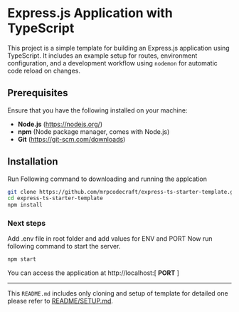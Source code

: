 # Express.js Application with TypeScript

This project is a simple template for building an Express.js application using TypeScript. It includes an example setup for routes, environment configuration, and a development workflow using `nodemon` for automatic code reload on changes.

## Prerequisites

Ensure that you have the following installed on your machine:
- **Node.js** (https://nodejs.org/)
- **npm** (Node package manager, comes with Node.js)
- **Git** (https://git-scm.com/downloads)

## Installation
Run Following command to downloading and running the applcation
```bash
git clone https://github.com/mrpcodecraft/express-ts-starter-template.git
cd express-ts-starter-template
npm install
```
### Next steps
Add .env file in root folder and add values for ENV and PORT
Now run following command to start the server.
```bash
npm start
```
You can access the application at http://localhost:[ **PORT** ]


---

This `README.md` includes only cloning and setup of template for detailed one please refer to [README/SETUP.md](https://github.com/mrpcodecraft/express-ts-starter-template/blob/main/README/SETUP.md).
